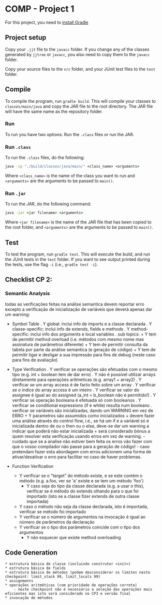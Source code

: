 # COMP - Project 1

For this project, you need to [install Gradle](https://gradle.org/install/)

## Project setup

Copy your ``.jjt`` file to the ``javacc`` folder. If you change any of the classes generated by ``jjtree`` or ``javacc``, you also need to copy them to the ``javacc`` folder.

Copy your source files to the ``src`` folder, and your JUnit test files to the ``test`` folder.

## Compile

To compile the program, run ``gradle build``. This will compile your classes to ``classes/main/java`` and copy the JAR file to the root directory. The JAR file will have the same name as the repository folder.

### Run

To run you have two options: Run the ``.class`` files or run the JAR.

### Run ``.class``

To run the ``.class`` files, do the following:

```cmd
java -cp "./build/classes/java/main/" <class_name> <arguments>
```

Where ``<class_name>`` is the name of the class you want to run and ``<arguments>`` are the arguments to be passed to ``main()``.

### Run ``.jar``

To run the JAR, do the following command:

```cmd
java -jar <jar filename> <arguments>
```

Where ``<jar filename>`` is the name of the JAR file that has been copied to the root folder, and ``<arguments>`` are the arguments to be passed to ``main()``.

## Test

To test the program, run ``gradle test``. This will execute the build, and run the JUnit tests in the ``test`` folder. If you want to see output printed during the tests, use the flag ``-i`` (i.e., ``gradle test -i``).


## Checklist CP 2:
### Semantic Analysis
todas as verificações feitas na análise semantica devem reportar erro excepto a verificação de inicialização de variáveis que deverá apenas dar um warning:
- Symbol Table
    . Y global: inclui info de imports e a classe declarada
    . Y classe-specific: inclui info de extends, fields e methods
    . Y method-specific: inclui info dos arguments e local variables
    . sub topics:
       + Y tem de permitir method overload (i.e. métodos com mesmo nome mas assinatura de parâmetros diferente)
       + Y tem de permitir consulta da tabela por parte da análise semantica (e geração de código)
       + Y tem de permitir ligar e desligar a sua impressão para fins de debug (neste caso para fins de avaliação)
- Type Verification
    . Y verificar se operações são efetuadas com o mesmo tipo (e.g. int + boolean tem de dar erro)
    . Y não é possível utilizar arrays diretamente para operações aritmeticas (e.g. array1 + array2)
    . Y verificar se um array access é de facto feito sobre um array
    . Y verificar se o indice do array access é um inteiro
    . Y verificar se valor do assignee é igual ao do assigned (a_int = b_boolean não é permitido!)
    . Y verificar se operação booleana é efetuada só com booleanos
    . Y verificar se conditional expressions (if e while) resulta num booleano
    . verificar se variáveis são inicializadas, dando um WARNING em vez de ERRO
       + Y parametros são assumidos como inicializados
       + devem fazer uma análise através do control flow, i.e., se há um if e a variável só é inicializada dentro de ou o then ou o else, deve-se dar um warning a indicar que poderá não estar inicializada
       + será considerado bónus a quem resolver esta verificação usando erros em vez de warning.
            - cuidado que se a analise não estiver bem feita os erros vão fazer com que o vosso compilador não passe para a geração de código!
			- caso pretendam fazer esta abordagem com erros adicionem uma forma de ativar/desativar o erro para facilitar no caso de haver problemas.
			
- Function Verification
	* Y verificar se o "target" do método existe, e se este contém o método (e.g. a.foo, ver se 'a' existe e se tem um método 'foo')
	    - Y caso seja do tipo da classe declarada (e.g. a usar o this), verificar se é método do extends olhando para o que foi importado (isto se a classe fizer extends de outra classe importada)
	* Y caso o método não seja da classe declarada, isto é importada, verificar se método foi importado
	* Y verificar se o número de argumentos na invocação é igual ao número de parâmetros da declaração
	* Y verificar se o tipo dos parâmetros coincide com o tipo dos argumentos
	    - Y não esquecer que existe method overloading
## Code Generation 
    * estrutura básica de classe (incluindo construtor <init>)
	* estrutura básica de fields
	* estrutura básica de métodos (podem desconsiderar os limites neste checkpoint: limit_stack 99, limit_locals 99)
	* assignments
	* operações aritméticas (com prioridade de operações correta)
		- neste checkpoint não é necessário a seleção das operações mais eficientes mas isto será considerado no CP3 e versão final
	* invocação de métodos